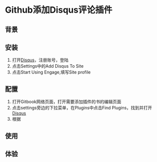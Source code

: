 # Github添加Disqus评论插件

## 背景

## 安装
1. 打开[Disqus](https://disqus.com/)，注册账号，登陆
2. 点击Settings中的Add Disqus To Site
3. 点击Start Using Engage,填写Site profile

## 配置
1. 打开Gitbook网络页面，打开需要添加插件的书的编辑页面
2. 点击settings旁边的下拉菜单，在Plugins中点击Find Plugins，找到并打开[Disqus
](https://plugins.gitbook.com/plugin/disqus)
3. 根据
## 使用

## 体验

